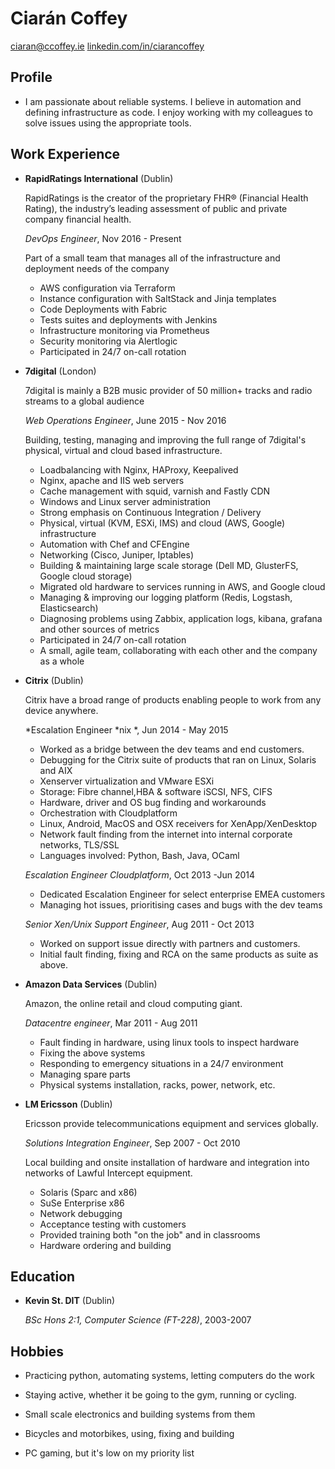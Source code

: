Ciarán Coffey
===============

<ciaran@ccoffey.ie>
[linkedin.com/in/ciarancoffey](http://linkedin.com/in/ciarancoffey)


Profile
---------


* I am passionate about reliable systems.
  I believe in automation and defining infrastructure as code.
 I enjoy working with my colleagues to solve issues using the appropriate
tools.


Work Experience
---------------

*   **RapidRatings International** (Dublin)

    RapidRatings is the creator of the proprietary FHR® (Financial Health Rating), the industry’s leading assessment of public and private company financial health.

    *DevOps Engineer*, Nov 2016 - Present

    Part of a small team that manages all of the infrastructure and deployment needs of the company
    -   AWS configuration via Terraform
    -   Instance configuration with SaltStack and Jinja templates
    -   Code Deployments with Fabric
    -   Tests suites and deployments with Jenkins
    -   Infrastructure monitoring via Prometheus
    -   Security monitoring via Alertlogic
    -   Participated in 24/7 on-call rotation

*   **7digital** (London)

    7digital is mainly a B2B music provider of 50 million+ tracks and radio streams to a global audience

    *Web Operations Engineer*, June 2015 - Nov 2016

    Building, testing, managing and improving the full range of 7digital's
    physical, virtual and cloud based infrastructure.
    -   Loadbalancing with Nginx, HAProxy, Keepalived
    -   Nginx, apache and IIS web servers
    -   Cache management with squid, varnish and Fastly CDN
    -   Windows and Linux server administration
    -   Strong emphasis on Continuous Integration / Delivery
    -   Physical, virtual (KVM, ESXi, IMS) and cloud (AWS, Google) infrastructure
    -   Automation with Chef and CFEngine
    -   Networking (Cisco, Juniper, Iptables)
    -   Building & maintaining large scale storage (Dell MD, GlusterFS, Google cloud storage)
    -   Migrated old hardware to services running in AWS, and Google cloud
    -   Managing & improving our logging platform (Redis, Logstash, Elasticsearch)
    -   Diagnosing problems using Zabbix, application logs, kibana, grafana and other sources of metrics
    -   Participated in 24/7 on-call rotation
    -   A small, agile team, collaborating with each other and the company
     as a whole

*   **Citrix** (Dublin)

    Citrix have a broad range of products enabling people to work from any device anywhere.

    *Escalation Engineer \*nix *, Jun 2014 - May 2015

    -   Worked as a bridge between the dev teams and end customers.
    -   Debugging for the Citrix suite of products that ran on Linux, Solaris and AIX
    -   Xenserver virtualization and VMware ESXi
    -   Storage: Fibre channel,HBA & software iSCSI, NFS, CIFS
    -   Hardware, driver and OS bug finding and workarounds
    -   Orchestration with Cloudplatform
    -   Linux, Android, MacOS and OSX receivers for XenApp/XenDesktop
    -   Network fault finding from the internet into internal corporate networks, TLS/SSL
    -   Languages involved: Python, Bash, Java, OCaml

    *Escalation Engineer Cloudplatform*, Oct 2013 -Jun 2014

    -   Dedicated Escalation Engineer for select enterprise EMEA customers
    -   Managing hot issues, prioritising cases and bugs with the dev teams

    *Senior Xen/Unix Support Engineer*, Aug 2011 - Oct 2013  

    -   Worked on support issue directly with partners and customers.
    -   Initial fault finding, fixing and RCA on the same products as suite as above.

*   **Amazon Data Services** (Dublin)

    Amazon, the online retail and cloud computing giant.

    *Datacentre engineer*, Mar 2011 - Aug 2011

    -   Fault finding in hardware, using linux tools to inspect hardware
    -   Fixing the above systems
    -   Responding to emergency situations in a 24/7 environment
    -   Managing spare parts
    -   Physical systems installation, racks, power, network, etc.

*   **LM Ericsson** (Dublin)

    Ericsson provide telecommunications equipment and services globally.

    *Solutions Integration Engineer*, Sep 2007 - Oct 2010

    Local building and onsite installation of hardware and integration into networks of Lawful Intercept equipment.

    -   Solaris (Sparc and x86)
    -   SuSe Enterprise x86
    -   Network debugging
    -   Acceptance testing with customers
    -   Provided training both "on the job" and in classrooms
    -   Hardware ordering and building

Education
---------

*   **Kevin St. DIT** (Dublin)

    *BSc Hons 2:1, Computer Science (FT-228)*,  2003-2007


Hobbies
------

*   Practicing python, automating systems, letting computers do the work

*   Staying active, whether it be going to the gym, running or cycling.

*   Small scale electronics and building systems from them

*   Bicycles and motorbikes, using, fixing and building

*   PC gaming, but it's low on my priority list


